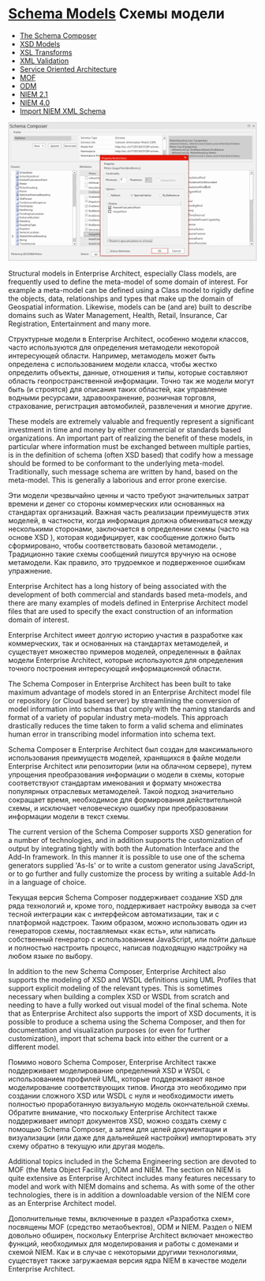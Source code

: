 # <a href="https://sparxsystems.com/enterprise_architect_user_guide/15.1/model_domains/schema_engineering.html" target="_blank">Schema Models</a> Схемы модели

<ul>
					<li class="plus"><a href="schema_composer.html">The Schema Composer</a></li>
					<li class="plus"><a href="xml_schema_xsd.html">XSD Models</a></li>
					<li class="plus"><a href="xml_to_html_transformation.html">XSL Transforms</a></li>
					<li class="noplus"><a href="xml_validation.html">XML Validation</a></li>
					<li class="plus"><a href="xsd_engineering.html">Service Oriented Architecture</a></li>
					<li class="plus"><a href="mof.html">MOF</a></li>
					<li class="plus"><a href="mdg_technology_for_odm.html">ODM</a></li>
					<li class="noplus"><a href="niem.html">NIEM 2.1</a></li>
					<li class="plus"><a href="niem_four.html">NIEM 4.0</a></li>
					<li class="noplus"><a href="importniemxsd.html">Import NIEM XML Schema</a></li></ul>
					
![](_src/sc-schema-engineering.png)

Structural models in Enterprise Architect, especially Class models, are frequently used to define the meta-model of some domain of interest. For example a meta-model can be defined using a Class model to rigidly define the objects, data, relationships and types that make up the domain of Geospatial information. Likewise, models can be (and are) built to describe domains such as Water Management, Health, Retail, Insurance, Car Registration, Entertainment and many more.

Структурные модели в Enterprise Architect, особенно модели классов, часто используются для определения метамодели некоторой интересующей области. Например, метамодель может быть определена с использованием модели класса, чтобы жестко определить объекты, данные, отношения и типы, которые составляют область геопространственной информации. Точно так же модели могут быть (и строятся) для описания таких областей, как управление водными ресурсами, здравоохранение, розничная торговля, страхование, регистрация автомобилей, развлечения и многие другие.

These models are extremely valuable and frequently represent a significant investment in time and money by either commercial or standards based organizations. An important part of realizing the benefit of these models, in particular where information must be exchanged between multiple parties, is in the definition of schema (often XSD based) that codify how a message should be formed to be conformant to the underlying meta-model. Traditionally, such message schema are written by hand, based on the meta-model. This is generally a laborious and error prone exercise.

Эти модели чрезвычайно ценны и часто требуют значительных затрат времени и денег со стороны коммерческих или основанных на стандартах организаций. Важная часть реализации преимуществ этих моделей, в частности, когда информация должна обмениваться между несколькими сторонами, заключается в определении схемы (часто на основе XSD ), которая кодифицирует, как сообщение должно быть сформировано, чтобы соответствовать базовой метамодели. , Традиционно такие схемы сообщений пишутся вручную на основе метамодели. Как правило, это трудоемкое и подверженное ошибкам упражнение.

Enterprise Architect has a long history of being associated with the development of both commercial and standards based meta-models, and there are many examples of models defined in Enterprise Architect model files that are used to specify the exact construction of an information domain of interest.

Enterprise Architect имеет долгую историю участия в разработке как коммерческих, так и основанных на стандартах метамоделей, и существует множество примеров моделей, определенных в файлах модели Enterprise Architect, которые используются для определения точного построения интересующей информационной области.

The Schema Composer in Enterprise Architect has been built to take maximum advantage of models stored in an Enterprise Architect model file or repository (or Cloud based server) by streamlining the conversion of model information into schemas that comply with the naming standards and format of a variety of popular industry meta-models. This approach drastically reduces the time taken to form a valid schema and eliminates human error in transcribing model information into schema text.

Schema Composer в Enterprise Architect был создан для максимального использования преимуществ моделей, хранящихся в файле модели Enterprise Architect или репозитории (или на облачном сервере), путем упрощения преобразования информации о модели в схемы, которые соответствуют стандартам именования и формату множества популярных отраслевых метамоделей. Такой подход значительно сокращает время, необходимое для формирования действительной схемы, и исключает человеческую ошибку при преобразовании информации модели в текст схемы.

The current version of the Schema Composer supports XSD generation for a number of technologies, and in addition supports the customization of output by integrating tightly with both the Automation Interface and the Add-In framework. In this manner it is possible to use one of the schema generators supplied 'As-Is' or to write a custom generator using JavaScript, or to go further and fully customize the process by writing a suitable Add-In in a language of choice.

Текущая версия Schema Composer поддерживает создание XSD для ряда технологий и, кроме того, поддерживает настройку вывода за счет тесной интеграции как с интерфейсом автоматизации, так и с платформой надстроек. Таким образом, можно использовать один из генераторов схемы, поставляемых «как есть», или написать собственный генератор с использованием JavaScript, или пойти дальше и полностью настроить процесс, написав подходящую надстройку на любом языке по выбору.

In addition to the new Schema Composer, Enterprise Architect also supports the modeling of XSD and WSDL definitions using UML Profiles that support explicit modeling of the relevant types. This is sometimes necessary when building a complex XSD or WSDL from scratch and needing to have a fully worked out visual model of the final schema. Note that as Enterprise Architect also supports the import of XSD documents, it is possible to produce a schema using the Schema Composer, and then for documentation and visualization purposes (or even for further customization), import that schema back into either the current or a different model.

Помимо нового Schema Composer, Enterprise Architect также поддерживает моделирование определений XSD и WSDL с использованием профилей UML, которые поддерживают явное моделирование соответствующих типов. Иногда это необходимо при создании сложного XSD или WSDL с нуля и необходимости иметь полностью проработанную визуальную модель окончательной схемы. Обратите внимание, что поскольку Enterprise Architect также поддерживает импорт документов XSD, можно создать схему с помощью Schema Composer, а затем для целей документации и визуализации (или даже для дальнейшей настройки) импортировать эту схему обратно в текущую или другая модель.

Additional topics included in the Schema Engineering section are devoted to MOF (the Meta Object Facility), ODM and NIEM. The section on NIEM is quite extensive as Enterprise Architect includes many features necessary to model and work with NIEM domains and schema. As with some of the other technologies, there is in addition a downloadable version of the NIEM core as an Enterprise Architect model.

Дополнительные темы, включенные в раздел «Разработка схем», посвящены MOF (средство метаобъектов), ODM и NIEM. Раздел о NIEM довольно обширен, поскольку Enterprise Architect включает множество функций, необходимых для моделирования и работы с доменами и схемой NIEM. Как и в случае с некоторыми другими технологиями, существует также загружаемая версия ядра NIEM в качестве модели Enterprise Architect.